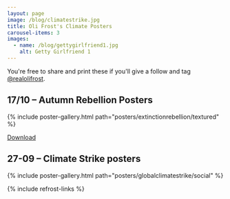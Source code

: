 ```yaml
---
layout: page
image: /blog/climatestrike.jpg
title: Oli Frost's Climate Posters
carousel-items: 3
images:
  - name: /blog/gettygirlfriend1.jpg
    alt: Getty Girlfriend 1
---
```


You're free to share and print these if you'll give a follow and tag [@realolifrost](http://olifro.st/links/).


## 17/10 – Autumn Rebellion Posters

{% include poster-gallery.html path="posters/extinctionrebellion/textured" %}

<a class="button" href="https://minhaskamal.github.io/DownGit/#/home?url=https://github.com/olifrost/posters/tree/master/GlobalClimateStrike">Download</a>

## 27-09 – Climate Strike posters

{% include poster-gallery.html path="posters/globalclimatestrike/social" %}

{% include refrost-links %}
